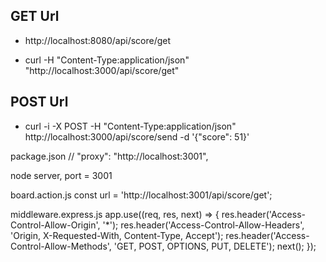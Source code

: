 

## GET Url
* http://localhost:8080/api/score/get

* curl -H "Content-Type:application/json" "http://localhost:3000/api/score/get" 



## POST Url
* curl -i -X POST -H "Content-Type:application/json" http://localhost:3000/api/score/send -d '{"score": 51}'

package.json
// "proxy": "http://localhost:3001",

node server, port = 3001

board.action.js
const url = 'http://localhost:3001/api/score/get';

middleware.express.js
	app.use((req, res, next) => {
		res.header('Access-Control-Allow-Origin', '*');
		res.header('Access-Control-Allow-Headers', 'Origin, X-Requested-With, Content-Type, Accept');
		res.header('Access-Control-Allow-Methods', 'GET, POST, OPTIONS, PUT, DELETE');
		next();
	});


